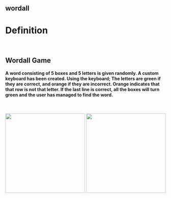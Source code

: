 ## wordall

# Definition
<br> 

## Wordall Game

#### A word consisting of 5 boxes and 5 letters is given randomly. A custom keyboard has been created. Using the keyboard; The letters are green if they are correct, and orange if they are incorrect. Orange indicates that that row is not that letter. If the last line is correct, all the boxes will turn green and the user has managed to find the word.

<br> 

<p align="center">
  <img src="https://user-images.githubusercontent.com/88663603/163732087-d4ae41a4-b23d-41f5-9402-7a053a19cd24.png" width="250"> 
  <img src="https://user-images.githubusercontent.com/88663603/163938443-f457ed31-4c08-4bd2-a673-1eb8898d99da.gif" width="250"> 
</p>

<a id="contribution"></a>

<br>

